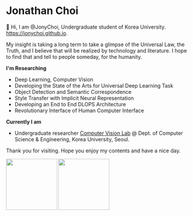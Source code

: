 # Jonathan Choi

👋 Hi, I am @JonyChoi, Undergraduate student of Korea University. https://jonychoi.github.io.

My insight is taking a long term to take a glimpse of the Universal Law, the Truth, and I believe that will be realized by technology and literature. I hope to find that and tell to people someday, for the humanity.

**I'm Researching**

- Deep Learning, Computer Vision
- Developing the State of the Arts for Universal Deep Learning Task
- Object Detection and Semantic Correspondence
- Style Transfer with Implicit Neural Representation
- Developing an End to End DLOPS Architecture
- Revolutionary Interface of Human Computer Interface

**Currently I am**

- Undergraduate researcher [Computer Vision Lab](https://cvlab.korea.ac.kr/) @ Dept. of Computer Science & Engineering, Korea University, Seoul.

Thank you for visiting. Hope you enjoy my contents and have a nice day. 


<img align="left" src="https://github-readme-stats.vercel.app/api?username=jonychoi&show_icons=true&theme=algolia" height="140px" />
<img align="center" src="https://github-readme-stats.vercel.app/api/top-langs/?username=jonychoi&layout=compact&langs_count=8&theme=algolia" height="140px" />
<!-- 
<p align="center">
<h3>Tech Stacks</h3>
<h4>Deep Learning, Machine Learning, Computer Vision / Blockchain / FrontEnd / BackEnd, Server</h4>
<p>
<img src="https://img.shields.io/badge/Python-3776AB?style=flat&logo=Python&logoColor=white"/>
<img src="https://img.shields.io/badge/Pytorch-EE4C2C?style=flat&logo=PyTorch&logoColor=white"/>
<img src="https://img.shields.io/badge/Numpy-013243?style=flat&logo=Numpy&logoColor=white"/>
<img src="https://img.shields.io/badge/Pandas-150458?style=flat&logo=Pandas&logoColor=white"/>
<img src="https://img.shields.io/badge/OpenCV-5C3EE8?style=flat&logo=OpenCV&logoColor=white"/>
<img src="https://img.shields.io/badge/Jupyter-F37626?style=flat&logo=Jupyter&logoColor=white"/>
<img src="https://img.shields.io/badge/OpenAI-412991?style=flat&logo=OpenAI&logoColor=white"/>
<img src="https://img.shields.io/badge/OpenAI%20Gym-0081A5?style=flat&logo=OpenAI%20Gym&logoColor=white"/>
</p>
<p>
<img src="https://img.shields.io/badge/Ethereum-3C3C3D?style=flat&logo=Ethereum&logoColor=white"/>
<img src="https://img.shields.io/badge/Solidity-363636?style=flat&logo=Solidity&logoColor=white"/>
<img src="https://img.shields.io/badge/Web3.js-F16822?style=flat&logo=Web3.js&logoColor=white"/>
<img src="https://img.shields.io/badge/bitcoin-F7931A?style=flat&logo=bitcoin&logoColor=white"/>
</p>
<p>
<img src="https://img.shields.io/badge/React%20Native-61DAFB?style=flat&logo=React&logoColor=white"/>
<img src="https://img.shields.io/badge/Typescript-3178C6?style=flat&logo=typescript&logoColor=white"/>
<img src="https://img.shields.io/badge/Javascript-F7DF1E?style=flat&logo=javascript&logoColor=white"/>
<img src="https://img.shields.io/badge/React.js-61DAFB?style=flat&logo=React&logoColor=white"/>
<img src="https://img.shields.io/badge/CSS3-1572B6?style=flat&logo=css3&logoColor=white"/>
<img src="https://img.shields.io/badge/Tailwind%20CSS-06B6D4?style=flat&logo=Tailwind%20CSS&logoColor=white"/>
<img src="https://img.shields.io/badge/Styled%20Components-DB7093?style=flat&logo=styled%20components&logoColor=white"/>
<img src="https://img.shields.io/badge/Mapbox-000000?style=flat&logo=Mapbox&logoColor=white"/>
<img src="https://img.shields.io/badge/Webgl-990000?style=flat&logo=Webgl&logoColor=white"/>
</p>
<p>
<img src="https://img.shields.io/badge/Node.js-339933?style=flat&logo=Node.js&logoColor=white"/>
<img src="https://img.shields.io/badge/ts%20node-3178C6?style=flat&logo=ts-node&logoColor=white"/>
<img src="https://img.shields.io/badge/Amazon%20AWS-232F3E?style=flat&logo=amazon%20aws&logoColor=white"/>
<img src="https://img.shields.io/badge/Amazon%20S3-569A31?style=flat&logo=Amazon%20S3&logoColor=white"/>
<img src="https://img.shields.io/badge/React%20Router-CA4245?style=flat&logo=React%20Router&logoColor=white"/>
<img src="https://img.shields.io/badge/Apollo%20GraphQL-311C87?style=flat&logo=apollo%20graphql&logoColor=white"/>
<img src="https://img.shields.io/badge/PostgreSQL-4169E1?style=flat&logo=postgreSQL&logoColor=white"/>
<img src="https://img.shields.io/badge/SQLite-003B57?style=flat&logo=SQLite&logoColor=white"/>
<img src="https://img.shields.io/badge/MySQL-4479A1?style=flat&logo=MySQL&logoColor=white"/>
</p>
</p> -->
